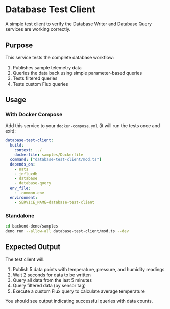 # Database Test Client

A simple test client to verify the Database Writer and Database Query services are working correctly.

## Purpose

This service tests the complete database workflow:
1. Publishes sample telemetry data
2. Queries the data back using simple parameter-based queries
3. Tests filtered queries
4. Tests custom Flux queries

## Usage

### With Docker Compose

Add this service to your `docker-compose.yml` (it will run the tests once and exit):

```yaml
database-test-client:
  build:
    context: ../
    dockerfile: samples/Dockerfile
  command: ["database-test-client/mod.ts"]
  depends_on:
    - nats
    - influxdb
    - database
    - database-query
  env_file:
    - .common.env
  environment:
    - SERVICE_NAME=database-test-client
```

### Standalone

```bash
cd backend-deno/samples
deno run --allow-all database-test-client/mod.ts --dev
```

## Expected Output

The test client will:
1. Publish 5 data points with temperature, pressure, and humidity readings
2. Wait 2 seconds for data to be written
3. Query all data from the last 5 minutes
4. Query filtered data (by sensor tag)
5. Execute a custom Flux query to calculate average temperature

You should see output indicating successful queries with data counts.
